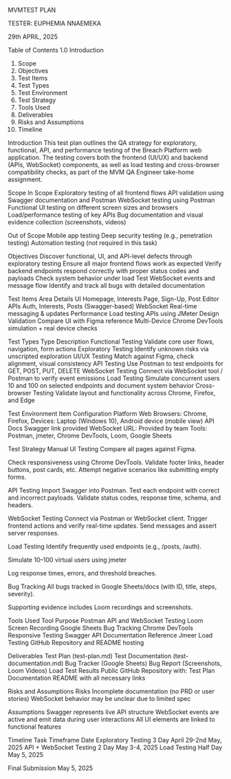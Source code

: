 MVMTEST PLAN

TESTER: EUPHEMIA NNAEMEKA

29th APRIL, 2025




Table of Contents
1.0 Introduction
1. Scope
2. Objectives
3. Test Items
4. Test Types
5. Test Environment
6. Test Strategy
7. Tools Used
8. Deliverables
9. Risks and Assumptions
10. Timeline


Introduction
This test plan outlines the QA strategy for exploratory, functional, API, and performance testing of the Breach Platform web application. The testing covers both the frontend (UI/UX) and backend (APIs, WebSocket) components, as well as load testing and cross-browser compatibility checks, as part of the MVM QA Engineer take-home assignment.

Scope
In Scope
    Exploratory testing of all frontend flows
    API validation using Swagger documentation and Postman
    WebSocket testing using Postman 
    Functional UI testing on different screen sizes and browsers
    Load/performance testing of key APIs
    Bug documentation and visual evidence collection (screenshots, videos)

Out of Scope
Mobile app testing
Deep security testing (e.g., penetration testing)
Automation testing (not required in this task)

Objectives
    Discover functional, UI, and API-level defects through exploratory testing
    Ensure all major frontend flows work as expected
    Verify backend endpoints respond correctly with proper status codes and payloads
    Check system behavior under load
    Test WebSocket events and message flow
    Identify and track all bugs with detailed documentation

Test Items
Area                Details
UI                  Homepage, Interests Page, Sign-Up, Post Editor
APIs                Auth, Interests, Posts (Swagger-based)
WebSocket           Real-time messaging & updates
Performance         Load testing APIs using JMeter
Design Validation   Compare UI with Figma reference
Multi-Device        Chrome DevTools simulation + real device checks


Test Types
Type                    Description
Functional Testing      Validate core user flows, navigation, form actions
Exploratory Testing     Identify unknown risks via unscripted exploration
UI/UX Testing           Match against Figma, check alignment, visual consistency
API Testing             Use Postman to test endpoints for GET, POST, PUT, DELETE
WebSocket Testing       Connect via WebSocket tool / Postman to verify event emissions
Load Testing            Simulate concurrent users 10 and 100 on selected endpoints and document system behavior
Cross-browser Testing   Validate layout and functionality across Chrome, Firefox, and Edge

Test Environment
Item            Configuration
Platform        Web
Browsers:       Chrome, Firefox,
Devices:        Laptop (Windows 10), Android device (mobile view)
API Docs
Swagger link    provided
WebSocket URL:  Provided by team
Tools:          Postman, jmeter, Chrome DevTools, Loom, Google Sheets

Test Strategy
Manual UI Testing
Compare all pages against Figma.

Check responsiveness using Chrome DevTools.
Validate footer links, header buttons, post cards, etc.
Attempt negative scenarios like submitting empty forms.


API Testing
Import Swagger into Postman.
Test each endpoint with correct and incorrect payloads.
Validate status codes, response time, schema, and headers.


WebSocket Testing
Connect via Postman or WebSocket client.
Trigger frontend actions and verify real-time updates.
Send messages and assert server responses.


Load Testing
Identify frequently used endpoints (e.g., /posts, /auth).

Simulate 10–100 virtual users using jmeter

Log response times, errors, and threshold breaches.


Bug Tracking
All bugs tracked in Google Sheets/docs (with ID, title, steps, severity).

Supporting evidence includes Loom recordings and screenshots.

Tools Used
Tool                        Purpose
Postman                     API and WebSocket Testing
Loom                        Screen Recording
Google Sheets               Bug Tracking
Chrome DevTools             Responsive Testing
Swagger                     API Documentation Reference
Jmeer                       Load Testing
GitHub                      Repository and README hosting

Deliverables
Test Plan (test-plan.md)
Test Documentation (test-documentation.md)
Bug Tracker (Google Sheets)
Bug Report (Screenshots, Loom Videos)
Load Test Results
Public GitHub Repository with:
    Test Plan
    Documentation
    README with all necessary links


Risks and Assumptions
Risks
    Incomplete documentation (no PRD or user stories)
    WebSocket behavior may be unclear due to limited spec

Assumptions
    Swagger represents live API structure
    WebSocket events are active and emit data during user interactions
    All UI elements are linked to functional features


Timeline
Task                        Timeframe   Date
Exploratory Testing         3  Day      April 29-2nd May, 2025
API + WebSocket Testing     2 Day       May 3-4, 2025
Load Testing                Half Day    May 5, 2025

Final Submission                        May 5, 2025


